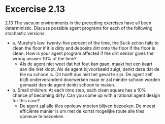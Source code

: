 # Excercise 2.13

2.13 The vacuum environments in the preceding exercises have all been deterministic. Discuss possible agent programs for each of the following stochastic versions:

- a. Murphy’s law: twenty-five percent of the time, the Suck action fails to clean the floor if it is dirty and deposits dirt onto the floor if the floor is clean. How is your agent program affected if the dirt sensor gives the wrong answer 10% of the time?
  - Als de agent niet weet dat het fout kan gaan, maakt het een kaart aan die niet klopt. Als de agent bijvoorbeeld zuigt, denkt deze dat de tile nu schoon is. Dit hoeft dus niet het geval te zijn. De agent zelf blijft onderveranderd doorwerken maar er zal minder schoon worden gemaakt dan de agent denkt schoon te maken.
- b. Small children: At each time step, each clean square has a 10% chance of becoming dirty. Can you come up with a rational agent design for this case?
  - De agent zal alle tiles opnieuw moeten blijven bezoeken. De meest efficiënte manier is om met de kortst mogelijke route alle tiles opnieuw te bezoeken.
